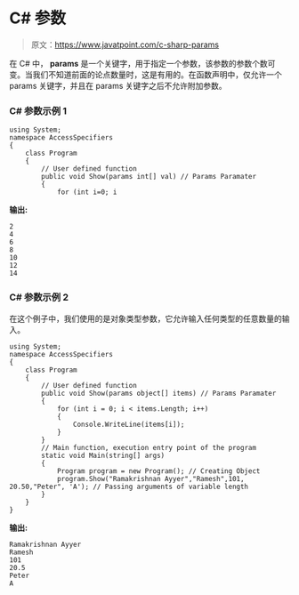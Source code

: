 # C# 参数

> 原文：<https://www.javatpoint.com/c-sharp-params>

在 C# 中， **params** 是一个关键字，用于指定一个参数，该参数的参数个数可变。当我们不知道前面的论点数量时，这是有用的。在函数声明中，仅允许一个 params 关键字，并且在 params 关键字之后不允许附加参数。

### C# 参数示例 1

```
using System;
namespace AccessSpecifiers
{
    class Program
    {
        // User defined function
        public void Show(params int[] val) // Params Paramater
        {
            for (int i=0; i
```

**输出:**

```
2
4
6
8
10
12
14

```

### C# 参数示例 2

在这个例子中，我们使用的是对象类型参数，它允许输入任何类型的任意数量的输入。

```
using System;
namespace AccessSpecifiers
{
    class Program
    {
        // User defined function
        public void Show(params object[] items) // Params Paramater
        {
            for (int i = 0; i < items.Length; i++)
            {
                Console.WriteLine(items[i]);
            }   
        }
        // Main function, execution entry point of the program
        static void Main(string[] args)
        {
            Program program = new Program(); // Creating Object
            program.Show("Ramakrishnan Ayyer","Ramesh",101, 20.50,"Peter", 'A'); // Passing arguments of variable length
        }	
    }
}

```

**输出:**

```
Ramakrishnan Ayyer
Ramesh
101
20.5
Peter
A

```